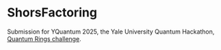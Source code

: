 # ShorsFactoring

Submission for YQuantum 2025, the Yale University Quantum Hackathon, [Quantum Rings challenge](https://github.com/Quantum-Rings/quantumrings-quantum-factorization-challenge-yquantum-2025).
